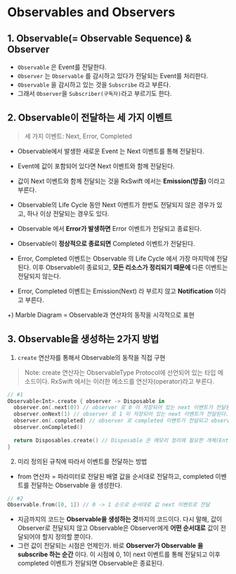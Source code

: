 # Observables and Observers

## 1. Observable(= Observable Sequence) & Observer
* `Observable` 은 Event를 전달한다.
* `Observer` 는 `Observable` 를 감시하고 있다가 전달되는 Event를 처리한다.  
* `Observable` 을 감시하고 있는 것을 `Subscribe` 라고 부른다.
* 그래서 `Observer`을 `Subscriber(구독자)`라고 부르기도 한다.

## 2. Observable이 전달하는 세 가지 이벤트 
> 세 가지 이벤트: Next, Error, Completed
* Observable에서 발생한 새로운 Event 는 Next 이벤트를 통해 전달된다. 
* Event에 값이 포함되어 있다면 Next 이벤트와 함께 전달된다. 
* 값이 Next 이벤트와 함께 전달되는 것을 RxSwift 에서는 **Emission(방출)** 이라고 부른다. 
 * Observable의 Life Cycle 동안 Next 이벤트가 한번도 전달되지 않은 경우가 있고, 하나 이상 전달되는 경우도 있다. 

* Observable 에서 **Error가 발생하면** Error 이벤트가 전달되고 종료된다.
* Observable이 **정상적으로 종료되면** Completed 이벤트가 전달된다.
* Error, Completed 이벤트는 Observable 의 Life Cycle 에서 가장 마지막에 전달된다. 이후 Observable이 종료되고, **모든 리소스가 정리되기 때문에** 다른 이벤트는 전달되지 않는다. 
* Error, Completed 이벤트는 Emission(Next) 라 부르지 않고 **Notification** 이라고 부른다. 

+) Marble Diagram = Observable과 연산자의 동작을 시각적으로 표현

## 3. Observable을 생성하는 2가지 방법
1) `create` 연산자를 통해서 Observable의 동작을 직접 구현  
> Note: create 연산자는 ObservableType Protocol에 선언되어 있는 타입 메소드이다. RxSwift 에서는 이러한 메소드를 연산자(operator)라고 부른다. 

```swift
// #1
Observable<Int>.create { observer -> Disposable in
  observer.on(.next(0)) // observer 로 0 이 저장되어 있는 next 이벤트가 전달된다.
  observer.onNext(1) // observer 로 1 이 저장되어 있는 next 이벤트가 전달된다.
  observer.on(.completed) // observer 로 completed 이벤트가 전달되고 observable이 종료된다. 이후에 다른 이벤트를 전달할 순 없다.
  observer.onCompleted()
  
  return Disposables.create() // Disposable 은 메모리 정리에 필요한 개체(Entity)다. Class 타입이 아닌 **Struct 타입**  
}
```

2) 미리 정의된 규칙에 따라서 이벤트를 전달하는 방법
* from 연산자 = 파라미터로 전달된 배열 값을 순서대로 전달하고, completed 이벤트를 전달하는 Observable 을 생성한다.

```swift
// #2
Observable.from([0, 1]) // 0 -> 1 순으로 순서대로 값 next 이벤트로 전달 
```

* 지금까지의 코드는 **Observable을 생성하는 것**까지의 코드이다.
다시 말해, 값이 Observer로 전달되지 않고 Observable은 Observer에게 **어떤 순서대로** 값이 전달되어야 할지 정의할 뿐이다. 
* 그런 값이 전달되는 시점은 언제인가. 바로 **Observer가 Observable 을 subscribe 하는 순간** 이다. 이 시점에 0, 1이 next 이벤트를 통해 전달되고 이후 completed 이벤트가 전달되면 Observable은 종료된다. 
